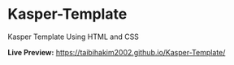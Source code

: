 # Kasper-Template
Kasper Template Using HTML and CSS

**Live Preview:**
https://taibihakim2002.github.io/Kasper-Template/
